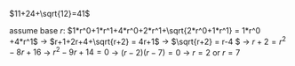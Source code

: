 $11+24+\sqrt{12}=41$

assume base $r$:
$1*r^0+1*r^1+4*r^0+2*r^1+\sqrt{2*r^0+1*r^1} = 1*r^0 +4*r^1$
$\rightarrow$ $r+1+2r+4+\sqrt{r+2} = 4r+1$
$\rightarrow$ $\sqrt{r+2} = r-4 $
$\rightarrow$ $r+2 = r^2-8r+16$
$\rightarrow$ $r^2-9r+14=0$
$\rightarrow$ $(r-2)(r-7)=0$
$\rightarrow$ $r=2$ or $r=7$